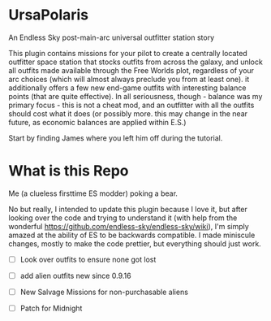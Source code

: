 # UrsaPolaris
An Endless Sky post-main-arc universal outfitter station story

This plugin contains missions for your pilot to create a centrally located outfitter space station that stocks outfits from across the galaxy, and unlock all outfits made available through the Free Worlds plot, regardless of your arc choices (which will almost always preclude you from at least one). it additionally offers a few new end-game outfits with interesting balance points (that are quite effective). In all seriousness, though - balance was my primary focus - this is not a cheat mod, and an outfitter with all the outfits should cost what it does (or possibly more. this may change in the near future, as economic balances are applied within E.S.)

Start by finding James where you left him off during the tutorial.


# What is this Repo

Me (a clueless firsttime ES modder) poking a bear.

No but really, I intended to update this plugin because I love it, but after looking over the code and trying to understand it (with help from the wonderful https://github.com/endless-sky/endless-sky/wiki), I'm simply amazed at the ability of ES to be backwards compatible. I made miniscule changes, mostly to make the code prettier, but everything should just work. 

- [ ] Look over outfits to ensure none got lost
- [ ] add alien outfits new since 0.9.16
- [ ] New Salvage Missions for non-purchasable aliens
- [ ] Patch for Midnight


